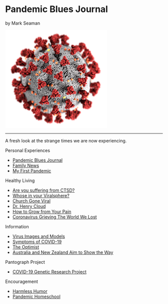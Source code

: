 # Pandemic Blues Journal

by Mark Seaman

![](img/coronavirus.png)

---

A fresh look at the strange times we are now experiencing.


Personal Experiences

* [Pandemic Blues Journal](Journal)
* [Family News](FamilyNews)
* [My First Pandemic](FirstPandemic)

Healthy Living

* [Are you suffering from CTSD?](CTSD)
* [Whose in your Viralsphere?](Viralsphere)
* [Church Gone Viral](ViralChurch)
* [Dr. Henry Cloud](https://www.facebook.com/142718314570/videos/2561055133999253)
* [How to Grow from Your Pain](https://markmanson.net/how-to-grow-from-your-pain)
* [Coronavirus Grieving The World We Lost](https://www.youtube.com/watch?v=oz6R20pdAIQ)

Information

* [Virus Images and Models](VirusModels)
* [Symptoms of COVID-19](Symptoms)
* [The Optimist](Optimist)
* [Australia and New Zealand Aim to Show the Way](VanquishVirus)

Pantograph Project

* [COVID-19 Genetic Research Project](Pantograph)

Encouragement

* [Harmless Humor](Humor)
* [Pandemic Homeschool](Homeschool)

